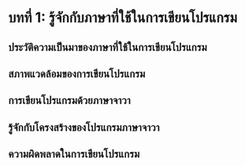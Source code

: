 บทที่ 1: รู้จักกับภาษาที่ใช้ในการเขียนโปรแกรม
===================================

ประวัติความเป็นมาของภาษาที่ใช้ในการเขียนโปรแกรม
----------------------------------------

สภาพแวดล้อมของการเขียนโปรแกรม
---------------------------

การเขียนโปรแกรมด้วยภาษาจาวา
-------------------------

รู้จักกับโครงสร้างของโปรแกรมภาษาจาวา
-------------------------------

ความผิดพลาดในการเขียนโปรแกรม
--------------------------
